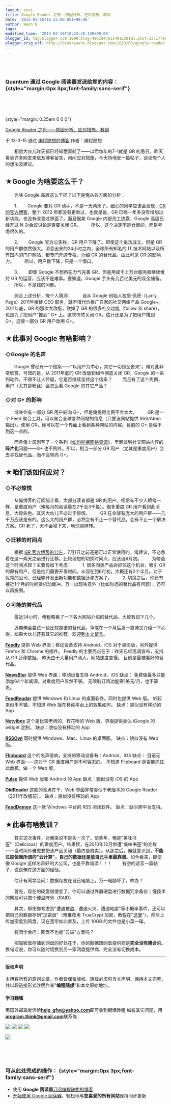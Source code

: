 ```yaml
---
layout: post
title: Google Reader 之死——原因分析、应对措施、教训
date: '2013-03-16T18:23:00.001+08:00'
author: Wenh Q
tags:
modified_time: '2013-03-16T18:23:28.130+08:00'
blogger_id: tag:blogger.com,1999:blog-4961947611491238191.post-3371779926575865199
blogger_orig_url: http://binaryware.blogspot.com/2013/03/google-reader_16.html
---
```


 

 

### Quantum 通过 Google 阅读器发送给您的内容： {style="margin:0px 3px;font-family:sans-serif"}

 

 

 {style="margin: 0.25em 0 0 0"}

[Google Reader
之死——原因分析、应对措施、教训](http://feedproxy.google.com/~r/programthink/~3/DAWNT0dhGVA/google-reader-dead.html)

于 13-3-15 通过 [编程随想的博客](http://program-think.blogspot.com/)
作者：编程随想


 　　相信大伙儿昨天都已经知悉噩耗了——以后每年的7-1就是 GR
的忌日。昨天看到许多网友来信及博客留言，询问应对措施，今天特地发一篇帖子，谈谈俺个人的想法及建议。


★Google 为啥要这么干？
----------------------


 　　为啥 Google 高层这么干捏？以下是俺从各方面的分析：

 　　1.
 　　Google 要对 GR 动手，不是一天两天了。细心的同学应该会发现，[GR
的官方博客](http://googlereader.blogspot.com/)，整个 2012
年都没有更新过，也就是说，GR
已经一年多没有增加过新功能，也没有改善过界面了。而且据某 Google
内部员工透露，Google 高层已经开过 N 次会议讨论是否要关闭 GR。
 　　所以，这个决定不是仓促的，而是考虑很久的。

 　　2.
 　　Google 官方公告称，GR 用户下降了。即使这个说法成立，但是 GR
的用户群依然很大。消息出来的24小时之内，全球所有知名的 IT
技术网站以及所有国内的门户网站，都专门开辟专栏，介绍 GR
的替代品。由此可见 GR 的影响力。
 　　所以，用户数下降，只是一个借口。

 　　3.
 　　即使 Google 不想再花力气完善 GR，但是用成千上万台服务器继续维持 GR
的运营，应该不是难事。要知道，Google 手头有几百亿美元的现金储备。
 　　所以，不是钱的问题。

 　　综合上述分析，俺个人猜测：
 　　自从 Google 创始人拉里·佩奇（Larry Page）2011年接替 CEO
职务，就不惜代价推广自家的社交网络产品 Google+。2011年底，GR
的那次大改版，砍掉了 GR 的很多社交功能（follow 和
share），也是为了把用户"推到" G+ 上。这次悍然关闭
GR，估计还是为了把用户推到 G+，迫使一部分 GR 用户改用 G+。


★此事对 Google 有啥影响？
-------------------------



### ◇Google 的名声


 　　Google
曾经有一个信条——“以用户为中心，其它一切纷至沓来”。俺对此非常欣赏。可惜的是，从
2011年底的 GR 改版到如今彻底关闭 GR，Google
的一系列动作，不得不让人怀疑，它是否继续坚持这个信条？
 　　而且有了这个先例，用户（尤其是粉丝）会怎么看 Google 的其它产品？


### ◇对 G+ 的影响


 　　或许会有一部分 GR 用户转向 G+，但是俺觉得比例不会太大。
 　　GR 是一个 Feed 聚合工具，可以聚合全球各种网站的信息（只要该网站提供
RSS/Atom 输出）。使用 GR，你可以在一个界面上看到各种网站的内容。目前的
G+ 是做不到这一点的。

　　而且俺上周刚写了一个系列《[如何挖掘网络资源](http://program-think.blogspot.com/2013/03/internet-resource-discovery-0.html)》，里面谈到社交网站内容的**碎片化**问题——G+
也不例外。所以，相当一部分 GR
用户（尤其是重度用户）会去寻找替代品，而不会转向 G+。


★咱们该如何应对？
-----------------



### ◇不必惊慌


 　　从俺博客的订阅统计看，大部分读者都是 GR
的用户。相信有不少人跟俺一样，是重度用户（俺每月的阅读量在2千至3千篇）。很多重度
GR 用户看到此消息，大惊失色。其实大伙儿不必过于惊慌。
 　　GR
在全球有庞大的用户群——几千万应该是有的。这么大的用户群，必然会有不止一个替代品，会有不止一个解决方案。GR
死了，天不会塌下来，地球照样转。


### ◇迁移的时间点


 　　根据 [GR
官方博客的公告](http://googlereader.blogspot.com/2013/03/powering-down-google-reader.html)，7月1日之前还是可以正常使用的。俺建议，不必急着在这一两天之前进行迁移。比较理想的切换时间点，应该选6月初。
 　　为啥选这个时间点捏？主要有如下考虑：
 　　1. 很多同类产品会抓住这个机会，吸引 GR
的原有用户，但是他们需要开发时间。从现在到6月初，大概还有2个半月。对于优秀的公司，已经够开发出新功能和数据迁移方案了。
 　　2.
切换之后，你还有接近1个月的时间做机动缓冲。万一出现啥意外（比如你选的替代品有问题），还可以再折腾。


### ◇可能的替代品


 　　最近24小时，俺粗略看了一下各大网站介绍的替代品，大致有如下几个。

　　近期俺会尝试一些比较靠谱的替代品，争取在一个月后发一篇博文介绍一下心得。如果大伙儿还有其它的推荐，欢迎[到本文留言](http://program-think.blogspot.com/2013/03/google-reader-dead.html)。

 [**Feedly**](https://www.feedly.com/)
 提供 Web 界面；移动设备支持 Android、iOS
 对于桌面版，另外提供 Firefox 和 Chrome 的插件。
 Feedly 的主要亮点在于：昨天已经高调宣布，支持从 GR 迁移数据。
 昨天由于大量用户涌入，网站速度变慢。
 目前是最被看好的替代品。

 [**NewsBlur**](http://www.newsblur.com/)
 提供 Web 界面；移动设备支持 Android、iOS
 缺点：
 免费版最多只能添加64个新闻源。对重度用户显然不够。
 无限制订阅功能需1美元/月，也不算贵。

 [**FeedReader**](http://feedreader.com/)
 提供 Windows 和 Linux 的桌面软件。同时也提供 Web 版。
 听起来似乎不错。不知道 Web 版在移动平台上的效果如何。
 缺点：貌似没有移动的 App

 [**Netvibes**](http://www.netvibes.com/)
 这个是比较老牌的，有花哨的 Web 版。界面提供类似 iGoogle 的 widget
定制。
 缺点：貌似没有移动的 App

 [**RSSOwl**](http://www.rssowl.org/)
 同时提供 Windows、Mac、Linux 的桌面版。
 缺点：貌似没有 Web 版。

 [**Flipboard**](http://flipboard.com/)
 这个的名声很响，支持的移动设备有：Android、iOS
 缺点：
 目前无 Web 界面——这对于 GR 重度用户是不可容忍的。
 不知道 Flipboard 是否能抓住此商机，做一个 Web 版。

 [**Pulse**](https://www.pulse.me/)
 提供 Web 版和 Android 的 App
 缺点：貌似没有 iOS 的 App

 [**OldReader**](http://theoldreader.com/)
 这款的亮点在于，Web 界面非常类似于老版本的 Google
Reader（2011年改版前）。
 缺点：貌似没有移动的 App

 [**FeedDemon**](http://feeddemon.com/)
 这一款 Windows 平台的 RSS 阅读软件。
 缺点：缺少跨平台支持。


★此事有啥教训？
---------------



　　其实这次事件，对俺来说不是头一次了。前些年，俺是"美味书签"（Delicious）的重度用户。结果捏，在2010年12月惨遭"美味书签"的变故——当时风传雅虎要把该产品关闭（最终是贱卖）。从那之后，俺就意识到，**不能过度依赖所谓的"云计算"，自己的数据还是放自己手里最靠谱**。如今看来，即使像
Google 这样名声好的大公司，也是不靠谱滴！！！
 　　有空的话写一篇帖子，说说俺在这方面的经验。

 　　估计有同学会问：数据存放在自己电脑上，万一电脑坏了，咋办？

　　首先，现在的硬盘很便宜了，你可以通过外置硬盘进行数据冗余备份；懂技术的网友可以搞个硬盘阵列（RAID）

　　其次，即使你考虑到"遭遇被盗、遭遇火灾、遭遇地震"等小概率事件，还可以把自己的数据存到"加密盘"（俺推荐用
TrueCrypt
加密，教程在"[这里](http://program-think.blogspot.com/2011/05/recommend-truecrypt.html)"），然后上传加密盘到网盘。现在宽带如此普及，上传
10GB 的文件也是小菜一碟。

 　　有同学会问：网盘不也是"云端"方案吗？

　　把加密盘存储到网盘的好处在于，你的数据跟网盘提供商是**完全没有耦合**的。换句话说，你可以随时切换到另一家网盘提供商，完全没有切换成本。

* * * * *

#### 版权声明

本博客所有的原创文章，作者皆保留版权。转载必须包含本声明，保持本文完整，并以超链接形式注明作者"**编程随想**"和本文原始地址。

#### 学习翻墙

用国外邮箱发信给**help_gfw@yahoo.com**即可收到翻墙教程
如有其它问题，用**program.think@gmail.com**联系俺

[![](http://feeds.feedburner.com/~ff/programthink?d=yIl2AUoC8zA)](http://feeds.feedburner.com/~ff/programthink?a=DAWNT0dhGVA:OtjNfZa4WDo:yIl2AUoC8zA)
[![](http://feeds.feedburner.com/~ff/programthink?d=qj6IDK7rITs)](http://feeds.feedburner.com/~ff/programthink?a=DAWNT0dhGVA:OtjNfZa4WDo:qj6IDK7rITs)
[![](http://feeds.feedburner.com/~ff/programthink?d=7Q72WNTAKBA)](http://feeds.feedburner.com/~ff/programthink?a=DAWNT0dhGVA:OtjNfZa4WDo:7Q72WNTAKBA)
[![](http://feeds.feedburner.com/~ff/programthink?i=DAWNT0dhGVA:OtjNfZa4WDo:V_sGLiPBpWU)](http://feeds.feedburner.com/~ff/programthink?a=DAWNT0dhGVA:OtjNfZa4WDo:V_sGLiPBpWU)

![](http://feeds.feedburner.com/~r/programthink/~4/DAWNT0dhGVA)



 

 

### 可从此处完成的操作： {style="margin:0px 3px;font-family:sans-serif"}

-   使用 **Google
    阅读器**[订阅编程随想的博客](http://www.google.com/reader/view/feed%2Fhttp%3A%2F%2Ffeeds2.feedburner.com%2Fprogramthink?source=email)
-   [开始使用 Google
    阅读器](http://www.google.com/reader/?source=email)，轻松地与**您喜爱的所有网站**保持同步更新

 

 
